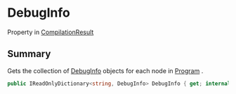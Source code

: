 # DebugInfo

Property in [CompilationResult](yarn.compiler.compilationresult.md)

## Summary

Gets the collection of [DebugInfo](yarn.compiler.compilationresult.debuginfo.md) objects for each node in [Program](yarn.compiler.compilationresult.program.md) .

```csharp
public IReadOnlyDictionary<string, DebugInfo> DebugInfo { get; internal set; }
```
